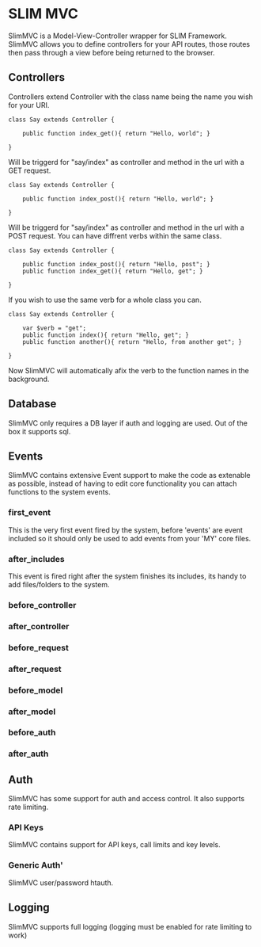 # SLIM MVC
SlimMVC is a Model-View-Controller wrapper for SLIM Framework. SlimMVC allows you to define
controllers for your API routes, those routes then pass through a view before being returned
to the browser.

## Controllers
Controllers extend Controller with the class name being the name you wish for your URI.

    class Say extends Controller {
	
		public function index_get(){ return "Hello, world"; }
	
	}
	
Will be triggerd for "say/index" as controller and method in the url with a GET request. 

    class Say extends Controller {
	
		public function index_post(){ return "Hello, world"; }
	
	}

Will be triggerd for "say/index" as controller and method in the url with a POST request. You can have diffrent verbs within the same class.

    class Say extends Controller {
	
		public function index_post(){ return "Hello, post"; }
		public function index_get(){ return "Hello, get"; }
	
	}
	
If you wish to use the same verb for a whole class you can.

    class Say extends Controller {
		
		var $verb = "get";
		public function index(){ return "Hello, get"; }
		public function another(){ return "Hello, from another get"; }
	
	}
	
Now SlimMVC will automatically afix the verb to the function names in the background.

	
## Database
SlimMVC only requires a DB layer if auth and logging are used. Out of the box it supports sql.

## Events
SlimMVC contains extensive Event support to make the code as extenable as possible, instead of
having to edit core functionality you can attach functions to the system events. 

### first_event
This is the very first event fired by the system, before 'events' are event included so it should only be used to add events from your 'MY' core files.

### after_includes
This event is fired right after the system finishes its includes, its handy to add files/folders to the system.

### before_controller
### after_controller
### before_request
### after_request
### before_model
### after_model
### before_auth
### after_auth

## Auth
SlimMVC has some support for auth and access control. It also supports rate limiting.

### API Keys
SlimMVC contains support for API keys, call limits and key levels.

### Generic Auth'
SlimMVC user/password htauth.

## Logging
SlimMVC supports full logging (logging must be enabled for rate limiting to work) 
